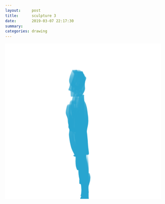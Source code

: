 ```yaml
---
layout:     post
title:      sculpture 3
date:       2019-03-07 22:17:30
summary:    
categories: drawing
---
```

![sculpture 3](/images/diary/sculpture-3.png ".")
